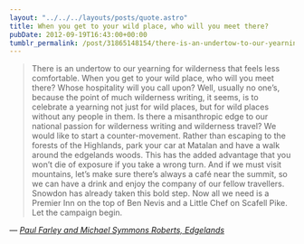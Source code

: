 ```yaml
---
layout: "../../../layouts/posts/quote.astro"
title: When you get to your wild place, who will you meet there?
pubDate: 2012-09-19T16:43:00+00:00
tumblr_permalink: /post/31865148154/there-is-an-undertow-to-our-yearning-for
---
```


> There is an undertow to our yearning for wilderness that feels less comfortable. When you get to your wild place, who will you meet there? Whose hospitality will you call upon? Well, usually no one&rsquo;s, because the point of much wilderness writing, it seems, is to celebrate a yearning not just for wild places, but for wild places without any people in them. Is there a misanthropic edge to our national passion for wilderness writing and wilderness travel? We would like to start a counter-movement. Rather than escaping to the forests of the Highlands, park your car at Matalan and have a walk around the edgelands woods. This has the added advantage that you won&rsquo;t die of exposure if you take a wrong turn. And if we must visit mountains, let&rsquo;s make sure there&rsquo;s always a café near the summit, so we can have a drink and enjoy the company of our fellow travellers. Snowdon has already taken this bold step. Now all we need is a Premier Inn on the top of Ben Nevis and a Little Chef on Scafell Pike. Let the campaign begin.

— <cite>[Paul Farley and Michael Symmons Roberts, _Edgelands_](https://www.goodreads.com/book/show/10480664-edgelands)</cite>
